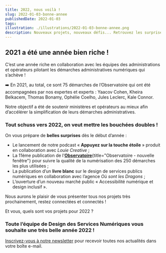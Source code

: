 ```yaml
---
title: 2022, nous voilà !
slug: 2022-01-03-bonne-annee
publishedDate: 2022-01-03
tags: 
illustration: ./illustrations/2022-01-03-bonne-annee.png
description: Nouveaux projets, nouveaux défis... Retrouvez les surprises à venir en 2022 chez Design Gouv !
---
```


## 2021 a été une année bien riche !

C’est une année riche en collaboration avec les équipes des administrations et opérateurs pilotant les démarches administratives numériques qui s’achève !

➡️ En 2021, au total, ce sont 75 démarches de l’Observatoire qui ont été accompagnées par nos expertes et experts : Yaacov Cohen, Kheira Belkacem, Thomas Bonamy, Ophélie Coelho, Jules Leclerc, Kale Connor.

Notre objectif a été de soutenir ministères et opérateurs au mieux afin d’accélérer la simplification de leurs démarches administratives. 

### Tout schuss vers 2022, on veut mettre les bouchées doubles ! 

On vous prépare de **belles surprises** dès le début d’année :

- Le lancement de notre podcast « **Appuyez sur la touche étoile** » produit en collaboration avec _Louie Creative_ ;
- La 11ème publication de l’[**Observatoire**](https://observatoire.numerique.gouv.fr/observatoire/){title="Observatoire - nouvelle fenêtre"} pour suivre la qualité de la numérisation des 250 démarches les plus utilisées ;
- La publication d’un **livre blanc** sur le design de services publics numériques en collaboration avec l’agence _Où sont les Dragons_ ;
- L’ouverture d’un nouveau marché public « Accessibilité numérique et design inclusif ».

Nous aurons le plaisir de vous présenter tous nos projets très prochainement, restez connectées et connectés !

Et vous, quels sont vos projets pour 2022 ?

### Toute l’équipe de Design des Services Numériques vous souhaite une très belle année 2022 !

[Inscrivez-vous à notre newsletter](/newsletter) pour recevoir toutes nos actualités dans votre boîte e-mail.
